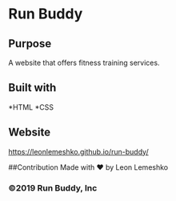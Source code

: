 # Run Buddy

## Purpose
A website that offers fitness training services.

## Built with 
*HTML
*CSS

## Website
https://leonlemeshko.github.io/run-buddy/

##Contribution
Made with ❤️ by Leon Lemeshko

### ©️2019 Run Buddy, Inc 
